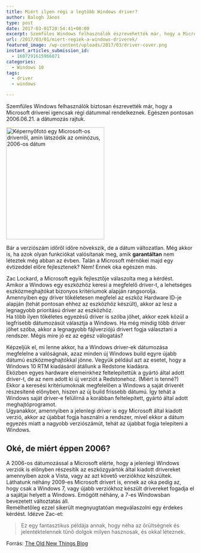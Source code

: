 ```yaml
---
title: Miért ilyen régi a legtöbb Windows driver?
author: Balogh János
type: post
date: 2017-03-01T20:54:41+00:00
excerpt: Szemfüles Windows felhasználók észrevehették már, hogy a Microsoft driver-ek régi, 2006-os dátummal rendelkeznek. Cikkünkben elmondjuk, mi ennek az oka.
url: /2017/03/01/miert-regiek-a-windows-driverek/
featured_image: /wp-content/uploads/2017/03/driver-cover.png
instant_articles_submission_id:
  - 1607291615966871
categories:
  - Windows 10
tags:
  - driver
  - windows

---
```

Szemfüles Windows felhasználók biztosan észrevették már, hogy a Microsoft driverei igencsak régi dátummal rendelkeznek. Egészen pontosan 2006.06.21. a dátumozás rajtuk.

<img loading="lazy" class="aligncenter wp-image-211 size-medium" src="https://winsider.hu/wp-content/uploads/2017/02/driver-262x300.png" alt="Képernyőfotó egy Microsoft-os driverről, amin látszódik az ominózus, 2006-os dátum" width="262" height="300" srcset="https://winsider.hu/wp-content/uploads/2017/02/driver-262x300.png 262w, https://winsider.hu/wp-content/uploads/2017/02/driver.png 398w" sizes="(max-width: 262px) 100vw, 262px" /> 

Bár a verziószám időről időre növekszik, de a dátum változatlan. Még akkor is, ha azok olyan funkciókat valósítanak meg, amik **garantáltan** nem léteztek még abban az évben. Talán a Microsoft mérnökei majd egy évtizeddel előre fejlesztenek? Nem! Ennek oka egészen más.

Zac Lockard, a Microsoft egyik fejlesztője válaszolta meg a kérdést.  
Amikor a Windows egy eszközhöz keresi a megfelelő driver-t, a lehetséges eszközmeghajtókat bizonyos kritériumok alapján rangsorolja.  
Amennyiben egy driver tökéletesen megfelel az eszköz Hardware ID-je alapján (tehát pontosan ehhez az eszközhöz készült), akkor az lesz a legnagyobb prioritású driver az eszközhöz.  
Ha több ilyen tökéletes egyezésű driver is szóba jöhet, akkor ezek közül a legfrisebb dátumozásút választja a Windows. Ha még mindig több driver jöhet szóba, akkor a legnagyobb fájlverziójú drivert fogja választani a rendszer. Mégis mire jó ez az egész válogatás?

<!--more-->

Képzeljük el, mi lenne akkor, ha a Windows driver-ek dátumozása megfelelne a valóságnak, azaz minden új Windows build egyre újabb dátumú eszközmeghajtókkal jönne. Vegyük például azt az esetet, hogy a Windows 10 RTM kiadásáról átállunk a Redstone kiadásra.  
Eközben egyes hardware elemeinkhez feltelepítettük a gyártó által adott driver-t, de az nem adott ki új verziót a Redstonehoz. (Miért is tenné?)  
Ekkor a keresési kritériumoknak megfelelően a Windows a saját driverét részesítené előnyben, hiszen az új build frissebb dátumú. Így tehát a Windows saját driver-e felülírná a korábban feltelepített, gyártó által adott meghajtóprogramot.  
Ugyanakkor, amennyiben a jelenlegi driver is egy Microsoft által kiadott verzió, akkor az újabbat fogja használni a rendszer, mivel ekkor a dátum egyezés miatt a nagyobb verziószámút, tehát az újabbat fogja telepíteni a Windows.

## Oké, de miért éppen 2006?

A 2006-os dátumozással a Microsoft elérte, hogy a jelenlegi Windows verziók is előnyben részesítik az eszközgyártók által kiadott drivereket amennyiben azok a Vista, vagy az azt követő verziókhoz készültek. Láthatunk néhány 2009-es Microsoft drivert is, ennek az oka pedig az, hogy csak a Windows 7, vagy újabb verziókhoz készült drivereket fogadja el a sajátjai helyett a Windows. Emögött néhány, a 7-es Windowsban bevezetett változtatás áll.  
Remélhetőleg ezzel sikerült megnyugtatóan megválaszolni egy érdekes kérdést. Idézve Zac-et:

> Ez egy fantasztikus példája annak, hogy néha az őrültségnek és jelentéktelennek tűnő dolgok milyen hasznosak, és okkal léteznek.

Forrás: <a href="https://blogs.msdn.microsoft.com/oldnewthing/20170208-00/?p=95395" target="_blank">The Old New Things Blog</a>